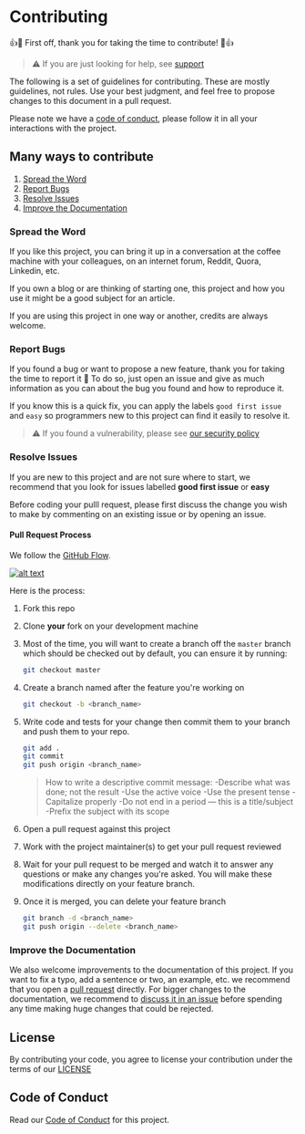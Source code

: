 # Contributing

👍🎉 First off, thank you for taking the time to contribute! 🎉👍

> ⚠️ If you are just looking for help, see [support](../README.md#support)

The following is a set of guidelines for contributing.
These are mostly guidelines, not rules. Use your best judgment, and feel free to propose changes to this document in a pull request.

Please note we have a [code of conduct](CODE_OF_CONDUCT.md), please follow it in all your interactions with the project.

## Many ways to contribute

1. [Spread the Word](#spread-the-word)
2. [Report Bugs](#report-bugs)
3. [Resolve Issues](#resolve-issues)
4. [Improve the Documentation](#improve-the-documentation)

### Spread the Word

If you like this project, you can bring it up in a conversation at the coffee machine with your colleagues, on an internet forum, Reddit, Quora, Linkedin, etc.

If you own a blog or are thinking of starting one, this project and how you use it might be a good subject for an article.

If you are using this project in one way or another, credits are always welcome.

### Report Bugs

If you found a bug or want to propose a new feature, thank you for taking the time to report it 🙏
To do so, just open an issue and give as much information as you can about the bug you found and how to reproduce it.

If you know this is a quick fix, you can apply the labels `good first issue` and `easy` so programmers new to this project can find it easily to resolve it.

> ⚠️ If you found a vulnerability, please see [our security policy](SECURITY.md)

### Resolve Issues

If you are new to this project and are not sure where to start, we recommend that you look for issues labelled **good first issue** or **easy**

Before coding your pulll request, please first discuss the change you wish to make by commenting on an existing issue or by opening an issue.

#### Pull Request Process

We follow the [GitHub Flow](https://guides.github.com/introduction/flow/).

[![alt text](images/gitflow.png "GitHub Flow")](https://guides.github.com/pdfs/githubflow-online.pdf)

Here is the process:

1. Fork this repo

2. Clone **your** fork on your development machine

3. Most of the time, you will want to create a branch off the `master` branch which should be checked out by default, you can ensure it by running:

   ```sh
   git checkout master
   ```

4. Create a branch named after the feature you're working on

   ```sh
   git checkout -b <branch_name>
   ```

5. Write code and tests for your change then commit them to your branch and push them to your repo.

   ```sh
   git add .
   git commit
   git push origin <branch_name>
   ```

   > How to write a descriptive commit message:
   > -Describe what was done; not the result
   > -Use the active voice
   > -Use the present tense
   > -Capitalize properly
   > -Do not end in a period — this is a title/subject
   > -Prefix the subject with its scope

6. Open a pull request against this project

7. Work with the project maintainer(s) to get your pull request reviewed

8. Wait for your pull request to be merged and watch it to answer any questions or make any changes you're asked. You will make these modifications directly on your feature branch.

9. Once it is merged, you can delete your feature branch

   ```sh
   git branch -d <branch_name>
   git push origin --delete <branch_name>
   ```

### Improve the Documentation

We also welcome improvements to the documentation of this project. If you want to fix a typo, add a sentence or two, an example, etc. we recommend that you open a [pull request](#pull-request-process) directly. For bigger changes to the documentation, we recommend to [discuss it in an issue](#report-bugs) before spending any time making huge changes that could be rejected.

## License

By contributing your code, you agree to license your contribution under the
terms of our [LICENSE](../LICENSE)

## Code of Conduct

Read our [Code of Conduct](CODE_OF_CONDUCT.md) for this project.
